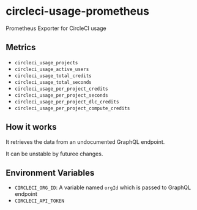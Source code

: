# circleci-usage-prometheus

Prometheus Exporter for CircleCI usage

## Metrics

* `circleci_usage_projects`
* `circleci_usage_active_users`
* `circleci_usage_total_credits`
* `circleci_usage_total_seconds`
* `circleci_usage_per_project_credits`
* `circleci_usage_per_project_seconds`
* `circleci_usage_per_project_dlc_credits`
* `circleci_usage_per_project_compute_credits`

## How it works

It retrieves the data from an undocumented GraphQL endpoint.

It can be unstable by futuree changes.

## Environment Variables

* `CIRCLECI_ORG_ID`: A variable named `orgId` which is passed to GraphQL endpoint
* `CIRCLECI_API_TOKEN`
